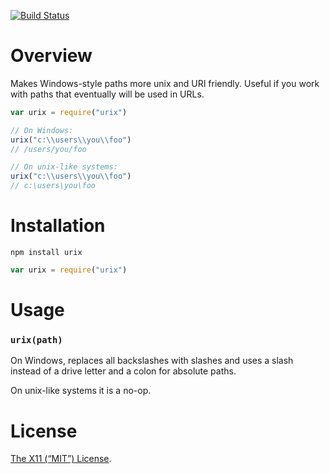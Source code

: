 [![Build Status](https://travis-ci.org/lydell/urix.png?branch=master)](https://travis-ci.org/lydell/urix)Overview========Makes Windows-style paths more unix and URI friendly. Useful if you work withpaths that eventually will be used in URLs.```jsvar urix = require("urix")// On Windows:urix("c:\\users\\you\\foo")// /users/you/foo// On unix-like systems:urix("c:\\users\\you\\foo")// c:\users\you\foo```Installation============`npm install urix````jsvar urix = require("urix")```Usage=====### `urix(path)` ###On Windows, replaces all backslashes with slashes and uses a slash instead of adrive letter and a colon for absolute paths.On unix-like systems it is a no-op.License=======[The X11 (“MIT”) License](LICENSE).